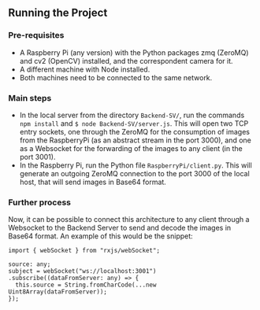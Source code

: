 ## Running the Project

### Pre-requisites
* A Raspberry Pi (any version) with the Python packages zmq (ZeroMQ) and cv2 (OpenCV) installed, and the correspondent camera for it. 
* A different machine with Node installed.
* Both machines need to be connected to the same network.

### Main steps
* In the local server from the directory ``Backend-SV/``, run the commands ``npm install`` and ``$ node Backend-SV/server.js``. This will open two TCP entry sockets, one through the ZeroMQ for the consumption of images from the RaspberryPi (as an abstract stream in the port 3000), and one as a Websocket for the forwarding of the images to any client (in the port 3001). 
* In the Raspberry Pi, run the Python file ``RaspberryPi/client.py``. This will generate an outgoing ZeroMQ connection to the port 3000 of the local host, that will send images in Base64 format.

### Further process
Now, it can be possible to connect this architecture to any client through a Websocket to the Backend Server to send and decode the images in Base64 format. An example of this would be the snippet:
```
import { webSocket } from "rxjs/webSocket";

source: any;
subject = webSocket("ws://localhost:3001")
.subscribe((dataFromServer: any) => {
  this.source = String.fromCharCode(...new Uint8Array(dataFromServer)); 
});
```

